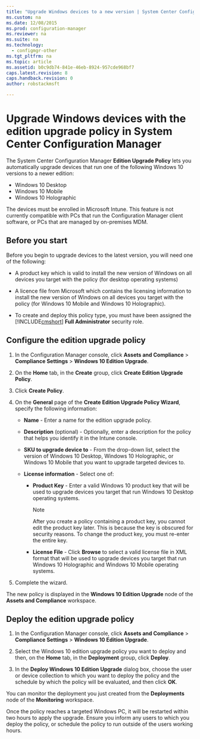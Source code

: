 ```yaml
---
title: "Upgrade Windows devices to a new version | System Center Configuration Manager"
ms.custom: na
ms.date: 12/08/2015
ms.prod: configuration-manager
ms.reviewer: na
ms.suite: na
ms.technology: 
  - configmgr-other
ms.tgt_pltfrm: na
ms.topic: article
ms.assetid: b0c9db74-841e-46eb-8924-957cde968bf7
caps.latest.revision: 8
caps.handback.revision: 0
author: robstackmsft

---
```


# Upgrade Windows devices with the edition upgrade policy in System Center Configuration Manager

The System Center Configuration Manager **Edition Upgrade Policy** lets you automatically upgrade devices that run one of the following Windows 10 versions to a newer edition:

- Windows 10 Desktop
- Windows 10 Mobile
- Windows 10 Holographic

The devices must be enrolled in Microsoft Intune. This feature is not currently compatible with PCs that run the Configuration Manager client software, or PCs that are managed by on-premises MDM.

## Before you start  
 Before you begin to upgrade devices to the latest version, you will need one of the following:  
  
-   A product key which is valid to install the new version of Windows on all devices you target with the policy (for desktop operating systems)  
  
-   A licence file from Microsoft which contains the licensing information to install the new version of Windows on all devices you target with the policy (for Windows 10 Mobile and Windows 10 Holographic).

- To create and deploy this policy type, you must have been assigned the [!INCLUDE[cmshort](../Token/cmshort_md.md)] **Full Administrator** security role.
  
## Configure the edition upgrade policy  
  
1.  In the Configuration Manager console, click **Assets and Compliance** > **Compliance Settings** > **Windows 10 Edition Upgrade**.  
  
3.  On the **Home** tab, in the **Create** group, click **Create Edition Upgrade Policy**.  
  
4.  Click **Create Policy**.  
  
5.  On the **General** page of the **Create Edition Upgrade Policy Wizard**, specify the following information:  
  
    -   **Name** - Enter a name for the edition upgrade policy.  
  
    -   **Description** (optional) - Optionally, enter a description for the policy that helps you identify it in the Intune console.  
  
    -   **SKU to upgrade device to** - From the drop-down list, select the version of Windows 10 Desktop, Windows 10 Holographic, or Windows 10 Mobile that you want to upgrade targeted devices to.  
  
    -   **License information** - Select one of:  
  
        -   **Product Key** - Enter a valid Windows 10 product key that will be used to upgrade devices you target that run Windows 10 Desktop operating systems.  
  
            > [!NOTE]  
            >  After you create a policy containing a product key, you cannot edit the product key later. This is because the key is obscured for security reasons. To change the product key, you must re-enter the entire key.  
  
        -   **License File** - Click **Browse** to select a valid license file in XML format that will be used to upgrade devices you target that run Windows 10 Holographic and Windows 10 Mobile operating systems.  
  
6.  Complete the wizard.  
  
 The new policy is displayed in the **Windows 10 Edition Upgrade** node of the **Assets and Compliance** workspace.  
  
## Deploy the edition upgrade policy  
  
1.  In the Configuration Manager console, click **Assets and Compliance** > **Compliance Settings** > **Windows 10 Edition Upgrade**.  
  
3.  Select the Windows 10 edition upgrade policy you want to deploy and then, on the **Home** tab, in the **Deployment** group, click **Deploy**.  
  
4.  In the **Deploy Windows 10 Edition Upgrade** dialog box, choose the user or device collection to which you want to deploy the policy and the schedule by which the policy will be evaluated, and then click **OK**.  
  
 You can monitor the deployment you just created from the **Deployments** node of the **Monitoring** workspace.  
  
 Once the policy reaches a targeted Windows PC, it will be restarted within two hours to apply the upgrade. Ensure you inform any users to which you deploy the policy, or schedule the policy to run outside of the users working hours. 